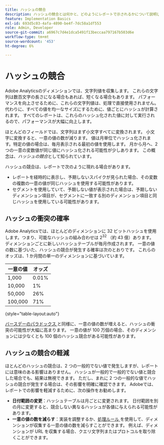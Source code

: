 ```yaml
---
title: ハッシュの競合
description: ハッシュの競合とは何かと、どのようにレポートで示されるかについて説明します。
feature: Implementation Basics
exl-id: 693d5c03-4afa-4890-be4f-7dc58a1df553
role: Admin, Developer
source-git-commit: a6967c7d4e1dca5491f13beccaa797167b503d6e
workflow-type: tm+mt
source-wordcount: '453'
ht-degree: 6%

---
```


# ハッシュの競合

Adobe Analyticsのディメンションでは、文字列値を収集します。 これらの文字列は数百文字の長さになる場合もあれば、短くなる場合もあります。 パフォーマンスを向上させるために、これらの文字列値は、処理で直接使用されません。 代わりに、すべての値を均一なサイズにするために、値ごとにハッシュが計算されます。 すべてのレポートは、これらのハッシュ化された値に対して実行されるので、パフォーマンスが大幅に向上します。

ほとんどのフィールドでは、文字列はまず小文字すべてに変換されます。 小文字に変換すると、一意の値の数が減ります。 値は月単位でハッシュ化されます。特定の値の場合は、毎月表示される最初の値を使用します。 月から月へ、2 つの一意の変数値が同じ値にハッシュ化される可能性が少しあります。 この概念は、*ハッシュの競合*&#x200B;として知られています。

ハッシュの競合は、レポートで次のように現れる場合があります。

* レポートを経時的に表示し、予期しないスパイクが見られた場合、その変数の複数の一意の値が同じハッシュを使用する可能性があります。
* セグメントを使用していて、予期しない値が表示された場合は、予期しないディメンション項目が、セグメントに一致する別のディメンション項目と同じハッシュを使用している可能性があります。

## ハッシュの衝突の確率

Adobe Analyticsでは、ほとんどのディメンションに 32 ビットハッシュを使用します。つまり、可能なハッシュの組み合わせは 2<sup>32</sup> （約 43 億）あります。 ディメンションごとに新しいハッシュテーブルが毎月作成されます。 一意の値の数に基づいた、ハッシュの競合が発生する確率は次のとおりです。 これらのオッズは、1 か月間の単一のディメンションに基づいています。

| 一意の値 | オッズ |
| --- | --- |
| 1,000 | 0.01% |
| 10,000 | 1% |
| 50,000 | 26% |
| 100,000 | 71% |

{style="table-layout:auto"}

[&#x200B; バースデーのパラドックス &#x200B;](https://en.wikipedia.org/wiki/Birthday_problem) と同様に、一意の値の数が増えると、ハッシュの衝突の可能性が大幅に高まります。 一意の値が 100 万個の場合、そのディメンションには少なくとも 100 個のハッシュ競合がある可能性があります。

## ハッシュの競合の軽減

ほとんどのハッシュの競合は、2 つの一般的でない値で発生しますが、レポートには意味のある影響はありません。 ハッシュが一般的で一般的でない値と競合した場合でも、結果は無視できます。 ただし、まれに 2 つの一般的な値でハッシュの競合が発生する場合は、その影響を明確に確認できます。 Adobeでは、レポートでの影響を軽減するために、次の操作をお勧めします。

* **日付範囲の変更**：ハッシュテーブルは月ごとに変更されます。 日付範囲を別の月に変更すると、競合しない異なるハッシュが各値に与えられる可能性があります。
* **一意の値の数を減らす**：実装を調整するか、[&#x200B; 処理ルール &#x200B;](/help/admin/tools/manage-rs/edit-settings/general/processing-rules/pr-overview.md) を使用して、ディメンションが収集する一意の値の数を減らすことができます。 例えば、ディメンションが URL を収集する場合、クエリ文字列またはプロトコルを取り除くことができます。

<!-- https://wiki.corp.adobe.com/pages/viewpage.action?spaceKey=OmniArch&title=Uniques -->
